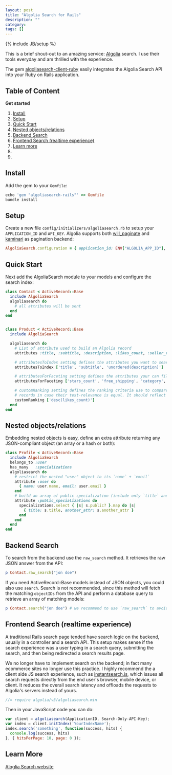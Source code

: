 ```yaml
---
layout: post
title: "Algolia Search for Rails"
description: ""
category:
tags: []
---
```

{% include JB/setup %}

This is a brief shout-out to an amazing service: [Algolia](https://www.algolia.com) search.  I use their tools everyday and am thrilled with the experience.

The gem [algoliasearch-client-ruby](https://github.com/algolia/algoliasearch-client-ruby) easily integrates the Algolia Search API into your Ruby on Rails application.


Table of Content
-------------
**Get started**

1. [Install](#install)
1. [Setup](#setup)
1. [Quick Start](#quick-start)
1. [Nested objects/relations](#)
1. [Backend Search](#backend-search)
1. [Frontend Search (realtime experience)](#)
1. [Learn more](#learn-more)
1. [](#)
1. [](#)

Install
-------------

Add the gem to your <code>Gemfile</code>:

```ruby
echo 'gem "algoliasearch-rails"' >> Gemfile
bundle install
```

Setup
-------------
Create a new file <code>config/initializers/algoliasearch.rb</code> to setup your <code>APPLICATION_ID</code> and <code>API_KEY</code>. Algolia supports both [will_paginate](https://github.com/mislav/will_paginate) and [kaminari](https://github.com/amatsuda/kaminari) as pagination backend:
```ruby
AlgoliaSearch.configuration = { application_id: ENV["ALGOLIA_APP_ID"], api_key: ENV["ALGOLIA_API_KEY"], pagination_backend: :will_paginate }
```


Quick Start
-------------

Next add the AlgoliaSearch module to your models and configure the search index:

```ruby
class Contact < ActiveRecord::Base
  include AlgoliaSearch
  algoliasearch do
    # all attributes will be sent
  end
end


class Product < ActiveRecord::Base
  include AlgoliaSearch

  algoliasearch do
    # List of attribute used to build an Algolia record
    attributes :title, :subtitle, :description, :likes_count, :seller_name

    # attributesToIndex setting defines the attributes you want to search in:
    attributesToIndex ['title', 'subtitle', 'unordered(description)']

    # attributesForFaceting setting defines the attributes your can filter by:
    attributesForFaceting ['stars_count', 'free_shipping', 'category', 'color']

    # customRanking setting defines the ranking criteria use to compare two matching
    # records in case their text-relevance is equal. It should reflect your record popularity.
    customRanking ['desc(likes_count)']
  end
end
```

Nested objects/relations
-------------

Embedding nested objects is easy, define an extra attribute returning any JSON-compliant object (an array or a hash or both):

```ruby
class Profile < ActiveRecord::Base
  include AlgoliaSearch
  belongs_to :user
  has_many   :specializations
  algoliasearch do
    # restrict the nested "user" object to its `name` + `email`
    attribute :user do
      { name: user.name, email: user.email }
    end
    # build an array of public specialization (include only `title` and `another_attr`)
    attribute :public_specializations do
      specializations.select { |s| s.public? }.map do |s|
        { title: s.title, another_attr: s.another_attr }
      end
    end
  end
end
```

Backend Search
-------------

To search from the backend use the `raw_search` method. It retrieves the raw JSON answer from the API:

```ruby
p Contact.raw_search("jon doe")
```

If you need ActiveRecord::Base models instead of JSON objects, you could also use `search`. Search is not recommended, since this method will fetch the matching `objectIDs` from the API and perform a database query to retrieve an array of matching models:

```ruby
p Contact.search("jon doe") # we recommend to use `raw_search` to avoid the database lookup
```

Frontend Search (realtime experience)
-------------

A traditional Rails search page tended have search logic on the backend, usually in a controller and a search API. This setup makes sense if the search experience was a user typing in a search query, submitting the search, and then being redirected a search results page.

We no longer have to implement search on the backend; in fact many ecommerce sites no longer use this practice.  I highly recommend the a client side JS search experience, such as [instantsearch.js](https://community.algolia.com/instantsearch.js), which issues all search requests directly from the end user's browser, mobile device, or client. It reduces the overall search latency and offloads the requests to Algolia's servers instead of yours.


```javascript
//= require algolia/v3/algoliasearch.min
```

Then in your JavaScript code you can do:

```js
var client = algoliasearch(ApplicationID, Search-Only-API-Key);
var index = client.initIndex('YourIndexName');
index.search('something', function(success, hits) {
  console.log(success, hits)
}, { hitsPerPage: 10, page: 0 });
```

Learn More
-------------
[Aloglia Search website](https://www.algolia.com/doc/rails)

